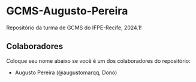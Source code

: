 # GCMS-Augusto-Pereira
Repositório da turma de GCMS do IFPE-Recife, 2024.1!

## Colaboradores
Coloque seu nome abaixo se você é um dos colaboradores do repositório:
* Augusto Pereira (@augustomarqq, Dono)
